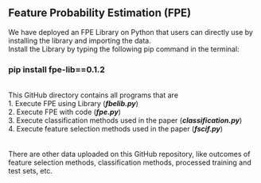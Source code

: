 Feature Probability Estimation (FPE)
-------------------------------------
We have deployed an FPE Library on Python that users can directly use by installing the library and importing the data. <br>
Install the Library by typing the following pip command in the terminal:
<h3>
pip install fpe-lib==0.1.2
</h3>
<br>
This GitHub directory contains all programs that are <br>
1. Execute FPE using Library (<i><b>fbelib.py</b></i>) <br>
2. Execute FPE with code (<b><i>fpe.py</i></b>) <br>
3. Execute classification methods used in the paper (<b><i>classification.py</i></b>) <br>
4. Execute feature selection methods used in the paper (<b><i>fscif.py</i></b>)<br>
<br><br>
There are other data uploaded on this GitHub repository, like outcomes of feature selection methods, classification methods, processed training and test sets, etc.
